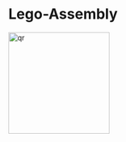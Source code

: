 # Lego-Assembly
 <img width="200px" src="Empire-State-Building/Empire_State_Building.png" alt="qr"/>
